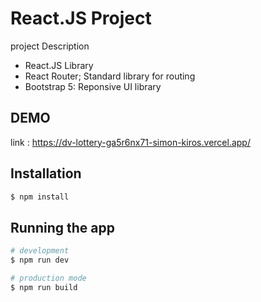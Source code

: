 # React.JS Project

project Description

- React.JS Library
- React Router; Standard library for routing
- Bootstrap 5: Reponsive UI library

## DEMO

link : https://dv-lottery-ga5r6nx71-simon-kiros.vercel.app/

## Installation

```bash
$ npm install
```

## Running the app

```bash
# development
$ npm run dev

# production mode
$ npm run build
```
